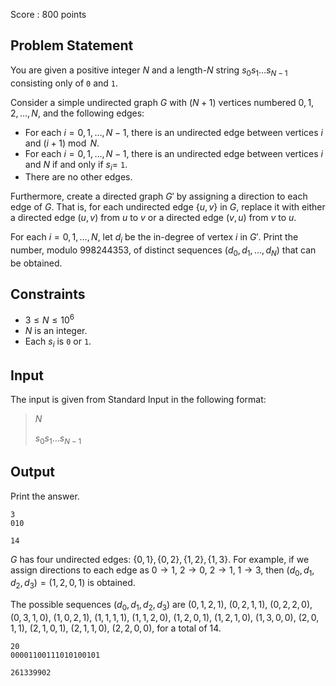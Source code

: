 Score : $800$ points

## Problem Statement

You are given a positive integer $N$ and a length-$N$ string $s_0s_1\ldots s_{N-1}$ consisting only of `0` and `1`.

Consider a simple undirected graph $G$ with $(N+1)$ vertices numbered $0, 1, 2, \ldots, N$, and the following edges:

- For each $i = 0, 1, \ldots, N-1$, there is an undirected edge between vertices $i$ and $(i+1)\bmod N$.
- For each $i = 0, 1, \ldots, N-1$, there is an undirected edge between vertices $i$ and $N$ if and only if $s_i =$ `1`.
- There are no other edges.

Furthermore, create a directed graph $G'$ by assigning a direction to each edge of $G$. That is, for each undirected edge $\lbrace u, v \rbrace$ in $G$, replace it with either a directed edge $(u, v)$ from $u$ to $v$ or a directed edge $(v, u)$ from $v$ to $u$.

For each $i = 0, 1, \ldots, N$, let $d_i$ be the in-degree of vertex $i$ in $G'$. Print the number, modulo $998244353$, of distinct sequences $(d_0, d_1, \ldots, d_N)$ that can be obtained.

## Constraints

- $3 \leq N \leq 10^6$
- $N$ is an integer.
- Each $s_i$ is `0` or `1`.

## Input

The input is given from Standard Input in the following format:

> $N$
> 
> $s_0s_1\ldots s_{N-1}$

## Output

Print the answer.

```input1
3
010
```

```output1
14
```

$G$ has four undirected edges: $\lbrace 0, 1 \rbrace, \lbrace 0, 2 \rbrace, \lbrace 1, 2 \rbrace, \lbrace 1, 3 \rbrace$.
For example, if we assign directions to each edge as $0 \to 1$, $2 \to 0$, $2 \to 1$, $1 \to 3$, then $(d_0, d_1, d_2, d_3) = (1, 2, 0, 1)$ is obtained.

The possible sequences $(d_0, d_1, d_2, d_3)$ are
$(0, 1, 2, 1)$, $(0, 2, 1, 1)$, $(0, 2, 2, 0)$, $(0, 3, 1, 0)$, $(1, 0, 2, 1)$, $(1, 1, 1, 1)$, $(1, 1, 2, 0)$, $(1, 2, 0, 1)$, $(1, 2, 1, 0)$, $(1, 3, 0, 0)$, $(2, 0, 1, 1)$, $(2, 1, 0, 1)$, $(2, 1, 1, 0)$, $(2, 2, 0, 0)$, for a total of $14$.

```input2
20
00001100111010100101
```

```output2
261339902
```